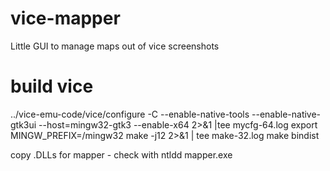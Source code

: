 # vice-mapper
Little GUI to manage maps out of vice screenshots

# build vice
../vice-emu-code/vice/configure -C --enable-native-tools --enable-native-gtk3ui --host=mingw32-gtk3 --enable-x64 2>&1 |tee mycfg-64.log
export MINGW_PREFIX=/mingw32
make -j12 2>&1 | tee make-32.log
make bindist

copy .DLLs for mapper - check with ntldd mapper.exe
